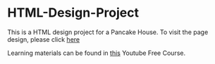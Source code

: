 # HTML-Design-Project
This is a HTML design project for a Pancake House.
To visit the page design, please click [here](https://chunyanhao.github.io/HTML-Design-Project/)

Learning materials can be found in [this](https://www.youtube.com/watch?v=OXGznpKZ_sA) Youtube Free Course. 

